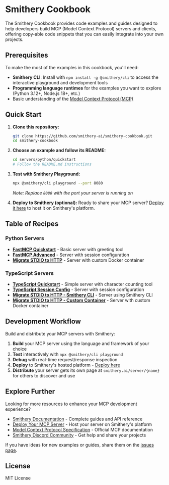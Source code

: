 # Smithery Cookbook

The Smithery Cookbook provides code examples and guides designed to help developers build MCP (Model Context Protocol) servers and clients, offering copy-able code snippets that you can easily integrate into your own projects.

## Prerequisites

To make the most of the examples in this cookbook, you'll need:

- **Smithery CLI**: Install with `npm install -g @smithery/cli` to access the interactive playground and development tools
- **Programming language runtimes** for the examples you want to explore (Python 3.12+, Node.js 18+, etc.)
- Basic understanding of the [Model Context Protocol (MCP)](https://modelcontextprotocol.io/docs/getting-started/intro)

## Quick Start

1. **Clone this repository:**
   ```bash
   git clone https://github.com/smithery-ai/smithery-cookbook.git
   cd smithery-cookbook
   ```

2. **Choose an example and follow its README:**
   ```bash
   cd servers/python/quickstart
   # Follow the README.md instructions
   ```

3. **Test with Smithery Playground:**
   ```bash
   npx @smithery/cli playground --port 8080
   ```
   
   *Note: Replace `8080` with the port your server is running on*

4. **Deploy to Smithery (optional):**
   Ready to share your MCP server? [Deploy it here](https://smithery.ai/new) to host it on Smithery's platform.

## Table of Recipes

### Python Servers
- **[FastMCP Quickstart](servers/python/quickstart/)** - Basic server with greeting tool
- **[FastMCP Advanced](servers/python/server_with_session_config/)** - Server with session configuration
- **[Migrate STDIO to HTTP](servers/python/migrate_stdio_to_http/)** - Server with custom Docker container

### TypeScript Servers
- **[TypeScript Quickstart](servers/typescript/quickstart/)** - Simple server with character counting tool
- **[TypeScript Session Config](servers/typescript/server_with_session_config/)** - Server with session configuration
- **[Migrate STDIO to HTTP - Smithery CLI](servers/typescript/migrate_stdio_to_http/server_with_smithery_cli/)** - Server using Smithery CLI
- **[Migrate STDIO to HTTP - Custom Container](servers/typescript/migrate_stdio_to_http/server_with_custom_container/)** - Server with custom Docker container

## Development Workflow

Build and distribute your MCP servers with Smithery:

1. **Build** your MCP server using the language and framework of your choice
2. **Test** interactively with `npx @smithery/cli playground`
3. **Debug** with real-time request/response inspection
4. **Deploy** to Smithery's hosted platform - [Deploy here](https://smithery.ai/new)
5. **Distribute** your server gets its own page at `smithery.ai/server/{name}` for others to discover and use

## Explore Further

Looking for more resources to enhance your MCP development experience?

- [Smithery Documentation](https://docs.smithery.ai) - Complete guides and API reference
- [Deploy Your MCP Server](https://smithery.ai/new) - Host your server on Smithery's platform
- [Model Context Protocol Specification](https://modelcontextprotocol.io/docs/getting-started/intro) - Official MCP documentation
- [Smithery Discord Community](https://discord.gg/sKd9uycgH9) - Get help and share your projects

If you have ideas for new examples or guides, share them on the [issues page](https://github.com/smithery-ai/smithery-cookbook/issues).

## License

MIT License
